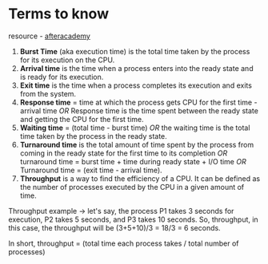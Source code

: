 # Terms to know
resource - [afteracademy](https://afteracademy.com/blog/what-is-burst-arrival-exit-response-waiting-turnaround-time-and-throughput)

1. **Burst Time** (aka execution time) is the total time taken by the process for its execution on the CPU.
2. **Arrival time** is the time when a process enters into the ready state and is ready for its execution.
3. **Exit time** is the time when a process completes its execution and exits from the system.
4. **Response time** = time at which the process gets CPU for the first time - arrival time *OR* Response time is the time spent between the ready state and getting the CPU for the first time.
5. **Waiting time** = (total time - burst time) *OR* the waiting time is the total time taken by the process in the ready state.
6. **Turnaround time** is the total amount of time spent by the process from coming in the ready state for the first time to its completion *OR* turnaround time = burst time + time during ready state + I/O time *OR* Turnaround time = (exit time - arrival time).
7. **Throughput** is a way to find the efficiency of a CPU. It can be defined as the number of processes executed by the CPU in a given amount of time. 

Throughput example -> let's say, the process P1 takes 3 seconds for execution, P2 takes 5 seconds, and P3 takes 10 seconds. So, throughput, in this case, the throughput will be (3+5+10)/3 = 18/3 = 6 seconds.

In short, throughput = (total time each process takes / total number of processes)